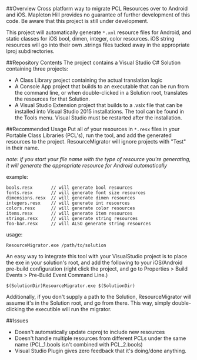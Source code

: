 ##Overview
Cross platform way to migrate PCL Resources over to Android and iOS. Mapleton Hill provides no guarantee of further development of this code. Be aware that this project is still under development. 

This project will automatically generate `*.xml` resource files for Android, and static classes for iOS bool, dimen, integer, color resources. iOS string resources will go into their own .strings files tucked away in the appropriate lproj subdirectories.

##Repository Contents
The project contains a Visual Studio C# Solution containing three projects:
 - A Class Library project containing the actual translation logic
 - A Console App project that builds to an executable that can be run from the command line, or when double-clicked in a Solution root, translates the resources for that Solution. 
 - A Visual Studio Extension project that builds to a .vsix file that can be installed into Visual Studio 2015 installations. The tool can be found in the Tools menu. Visual Studio must be restarted after the installation.  

##Recommended Usage
Put all of your resources in `*.resx` files in your Portable Class Libraries (PCL's), run the tool, and add the generated resources to the project. ResourceMigrator will ignore projects with "Test" in their name. 

 *note: if you start your file name with the type of resource you're generating, it will generate the appropriate resource for Android automatically*

example:
 
    bools.resx       // will generate bool resources
    fonts.resx       // will generate font size resources
    dimensions.resx  // will generate dimen resources
    integers.resx    // will generate int resources
    colors.resx      // will generate color resources
    items.resx       // will generate item resources
    strings.resx     // will generate string resources
    foo-bar.resx     // will ALSO generate string resources


usage:

    ResourceMigrator.exe /path/to/solution

An easy way to integrate this tool with your VisualStudio project is to place the exe in your solution's root, and add the following to your iOS/Android pre-build configuration (right click the project, and go to Properties > Build Events > Pre-Build Event Command Line.) 

    $(SolutionDir)ResourceMigrator.exe $(SolutionDir)

 Additionally, if you don't supply a path to the Solution, ResourceMigrator will assume it's in the Solution root, and go from there. This way, simply double-clicking the executible will run the migrator. 

##Issues
 - Doesn't automatically update csproj to include new resources
 - Doesn't handle multiple resources from different PCLs under the same name (PCL_1.bools isn't combined with PCL_2.bools) 
 - Visual Studio Plugin gives zero feedback that it's doing/done anything. 

